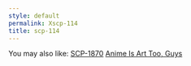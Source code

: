 ```yaml
---
style: default
permalink: Xscp-114
title: scp-114
---
```

You may also like:
[SCP-1870](http://scp-wiki.net/scp-1870)
[Anime Is Art Too, Guys](http://scp-wiki.net/anime-is-art-too-guys)